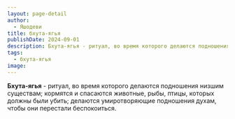 ```yaml
---
layout: page-detail
author:
  - Яшодеви
title: бхута-ягья
publishDate: 2024-09-01
description: Бхута-ягья - ритуал, во время которого делаются подношения низшим существам; кормятся и спасаются животные, рыбы, птицы, которых должны были убить; делаются умиротворяющие подношения духам, чтобы они перестали беспокоиться.
tags:
  - бхута-ягья
image:
---
```

**Бхута-ягья** - ритуал, во время которого делаются подношения низшим существам; кормятся и спасаются животные, рыбы, птицы, которых должны были убить; делаются умиротворяющие подношения духам, чтобы они перестали беспокоиться.

